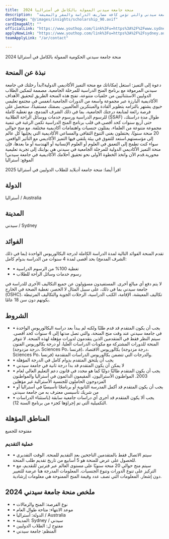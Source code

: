 ```yaml
---
title:  منحة جامعة سيدني الممولة بالكامل في أستراليا 2024 
description:  "منحة ممولة بالكامل مقدمة من أفضل جامعة حكومية في أستراليا في مدينة سيدني العريقة منحة جامعة سيدني والتي تؤمن كافة مصاريف الدراسة والسفر والمعيشة." 
cardImage: "@/images/insights/scholarship_90.avif" 
cardImageAlt: "" 
officialLink: "https://www.youthop.com/link%3Fu=https%3A%2F%2Fwww.sydney.edu.au%2Fscholarships%2Fe%2Fsydney-international-undergraduate-academic-excellence-scholarship.html" 
applyNowLink: "https://www.youthop.com/link%3Fu=https%3A%2F%2Fsydney.au1.qualtrics.com%2Fjfe%2Fform%2FSV_4UVYI4CvxYuhwy2" 
teamApplyLink: "/ar/contact"

---
```


منحة جامعة سيدني الحكومية الممولة بالكامل في أستراليا 2024

## نبذة عن المنحة

دعوة إلى التميز: استغل إمكاناتك مع منحة التميز الأكاديمي الدولية!ابدأ رحلتك في جامعة سيدني المرموقة مع برنامج المنح الدراسية للمرحلة الجامعية. مصممة لتمكين الطلاب الدوليين الاستثنائيين من خلفيات متنوعة، تفتح هذه المنحة الطريق لتحقيق الأهداف الأكاديمية البارزة عبر مجموعة واسعة من الدورات الجامعية.انغمس في مجتمع تعليمي حيوي يشتهر بالتزامه بتطوير القادة والمبتكرين العالميين. بصفتك مستفيدًا، ستحصل على فرصة رائعة لمتابعة درجتك الجامعية، بما في ذلك الشرف المدمج، مع تغطية كاملة للرسوم الدراسية ورسوم خدمات ووسائل الراحة الطلابية (SSAF) طوال مدة دراستك، حتى أربع سنوات كحد أقصى.في قلب برنامج المنح الدراسية تكمن الرغبة في تنمية مجموعة متنوعة من العلماء، يمثلون جنسيات واهتمامات أكاديمية مختلفة. مع منح حوالي 20 منحة سنويًا، يحتفلون بغنى التنوع الثقافي والمساعي الأكاديمية التي يجلبها كل عالم إلى مؤسستهم.استعد للتفوق في بيئة يلتقي فيها التميز الأكاديمي مع التأثير الواقعي. سواء كنت تطمح إلى التعمق في العلوم أو العلوم الإنسانية أو الهندسة أو ما بعدها، فإن منحة التميز الأكاديمي الدولية للمرحلة الجامعية في سيدني هي بوابتك إلى تجربة تعليمية محورية.قدم الآن واتخذ الخطوة الأولى نحو تحقيق أحلامك الأكاديمية في جامعة سيدني!الموقع: أستراليا

اقرأ أيضا: منحة جامعة أديلايد للطلاب الدوليين في أستراليا 2025

## الدولة

أستراليا / Australia

## المدينة

سيدني / Sydney

## الفوائد

تقدم المنحة الفوائد التالية لمدة الدراسة الكاملة لدرجة البكالوريوس الواحدة (بما في ذلك الشرف المدمج) بحد أقصى لمدة 4 سنوات من الدراسة بدوام كامل:

- • تغطية 100% من الرسوم الدراسية
- • رسوم خدمات وسائل الراحة للطلاب

لا يتم دفع أي مبالغ أخرى. المستفيدون مسؤولون عن جميع التكاليف الأخرى للدراسة في جامعة سيدني بما في ذلك، على سبيل المثال لا الحصر، تغطية الصحة في الخارج (OSHC)، تكاليف المعيشة، الإقامة، الكتب الدراسية، الرحلات الجوية والتكاليف المرتبطة بكونهم دون سن 18 عامًا.

## الشروط

- • يجب أن يكون المتقدم قد قدم طلبًا ولكنه لم يبدأ بعد دراسة البكالوريوس الواحدة في جامعة سيدني عند وقت منح المنحة، والتي تصل مدتها إلى 4 سنوات كحد أقصى. سيتم النظر فقط في المتقدمين الذين يتقدمون لدورات مؤهلة لهذه المنحة. لا تتوفر المنحة للدورات المشتركة مع مكونات الدراسات العليا، أو درجة بكالوريوس الفنون (درجة مزدوجة، Sciences Po، فرنسا)، بكالوريوس الاقتصاد (درجة مزدوجة، Sciences Po، فرنسا) والدرجات التي تتضمن بكالوريوس الدراسات المتقدمة.
- • يجب أن يلتحق المتقدم بدوام كامل في الدرجة المؤهلة
- • لا يمكن أن يكون المتقدم قد بدأ درجة ثانية في جامعة سيدني
- • يجب أن يكون المتقدم طالبًا دوليًا كما هو محدد في قانون دعم التعليم العالي لعام 2003. المواطنون الأستراليون، المقيمون الدائمون في أستراليا والمواطنون المزدوجون الحاملون للجنسية الأسترالية غير مؤهلين
- • يجب أن يكون المتقدم قد أكمل المدرسة الثانوية أو برنامجًا تأسيسيًا في أستراليا أو من شريك تأسيسي معترف به من جامعة سيدني
- • يجب ألا يكون المتقدم قد أجرى أي دراسات جامعية سابقة (باستثناء الدراسات التكميلية التي تم إجراؤها كجزء من برنامج السنة 12).

## المناطق المؤهلة

مفتوحة للجميع

### عملية التقديم

- • سيتم الاتصال فقط بالمتقدمين الناجحين بعد التقديم للمنحة. الوقت التقديري للحصول على عرض للمنحة هو 5 أسابيع من تاريخ تقديم طلب المنحة.
- • سيتم منح حوالي 20 منحة سنويًا على مستوى العالم عبر فترتين للتقديم، مع التركيز على تنوع الدورات وتنوع الجنسيات. المعلومات المدرجة هنا عرضة للتغيير دون إشعار. المعلومات التي تصف عدد وقيمة المنح الممنوحة هي معلومات إرشادية.

## ملخص منحة جامعة سيدني 2024

- • نوع الفرصة: المنح والزمالات
- • موعد الانتهاء: متاحة طوال العام
- • الدولة: أستراليا / Australia
- • المدينة: Sydney / سيدني
- • مفتوح ل: الطلاب الدوليين
- • المنظم: جامعة سيدني

